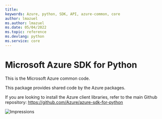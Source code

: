 ```yaml
---
title: 
keywords: Azure, python, SDK, API, azure-common, core
author: lmazuel
ms.author: lmazuel
ms.date: 05/04/2022
ms.topic: reference
ms.devlang: python
ms.service: core
---
```

# Microsoft Azure SDK for Python

This is the Microsoft Azure common code.

This package provides shared code by the Azure packages.

If you are looking to install the Azure client libraries, refer to the main Github repository:
https://github.com/Azure/azure-sdk-for-python


![Impressions](https://azure-sdk-impressions.azurewebsites.net/api/impressions/azure-sdk-for-python%2Fazure-common%2FREADME.png)

